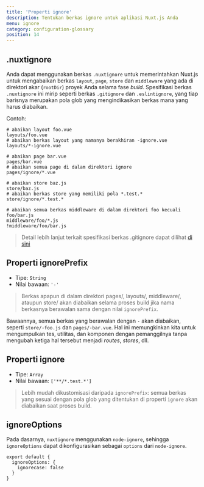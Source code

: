 ```yaml
---
title: 'Properti ignore'
description: Tentukan berkas ignore untuk aplikasi Nuxt.js Anda
menu: ignore
category: configuration-glossary
position: 14
---
```


## .nuxtignore

Anda dapat menggunakan berkas `.nuxtignore` untuk memerintahkan Nuxt.js untuk mengabaikan berkas `layout`, `page`, `store` dan `middleware` yang ada di direktori akar (`rootDir`) proyek Anda selama fase _build_. Spesifikasi berkas `.nuxtignore` ini mirip seperti berkas `.gitignore` dan `.eslintignore`, yang tiap barisnya merupakan pola glob yang mengindikasikan berkas mana yang harus diabaikan.

Contoh:

```
# abaikan layout foo.vue
layouts/foo.vue
# abaikan berkas layout yang namanya berakhiran -ignore.vue
layouts/*-ignore.vue

# abaikan page bar.vue
pages/bar.vue
# abaikan semua page di dalam direktori ignore
pages/ignore/*.vue

# abaikan store baz.js
store/baz.js
# abaikan berkas store yang memiliki pola *.test.*
store/ignore/*.test.*

# abaikan semua berkas middleware di dalam direktori foo kecuali foo/bar.js
middleware/foo/*.js
!middleware/foo/bar.js
```

> Detail lebih lanjut terkait spesifikasi berkas .gitignore dapat dilihat [di sini](https://git-scm.com/docs/gitignore)

## Properti ignorePrefix

- Tipe: `String`
- Nilai bawaan: `'-'`

> Berkas apapun di dalam direktori pages/, layouts/, middleware/, ataupun store/ akan diabaikan selama proses build jika nama berkasnya berawalan sama dengan nilai `ignorePrefix`.

Bawaannya, semua berkas yang berawalan dengan `-` akan diabaikan, seperti `store/-foo.js` dan `pages/-bar.vue`. Hal ini memungkinkan kita untuk mengumpulkan tes, utilitas, dan komponen dengan pemanggilnya tanpa mengubah ketiga hal tersebut menjadi _routes_, _stores_, dll.

## Properti ignore

- Tipe: `Array`
- Nilai bawaan: `['**/*.test.*']`

> Lebih mudah dikustomisasi daripada `ignorePrefix`: semua berkas yang sesuai dengan pola glob yang ditentukan di properti `ignore` akan diabaikan saat proses build.

## ignoreOptions

Pada dasarnya, `nuxtignore` menggunakan `node-ignore`, sehingga `ignoreOptions` dapat dikonfigurasikan sebagai `options` dari `node-ignore`.

```js{}[nuxt.config.js]
export default {
  ignoreOptions: {
    ignorecase: false
  }
}
```
